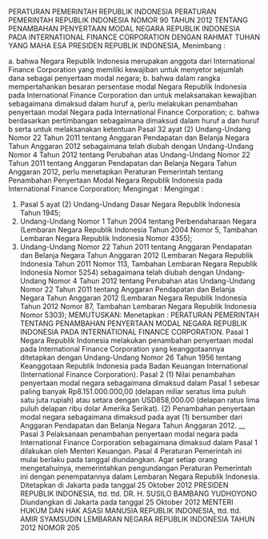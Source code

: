  PERATURAN PEMERINTAH REPUBLIK INDONESIA PERATURAN PEMERINTAH REPUBLIK INDONESIA NOMOR 90 TAHUN 2012 TENTANG PENAMBAHAN PENYERTAAN MODAL NEGARA REPUBLIK INDONESIA PADA INTERNATIONAL FINANCE CORPORATION
DENGAN RAHMAT TUHAN YANG MAHA ESA PRESIDEN REPUBLIK INDONESIA,
Menimbang :

a. bahwa Negara Republik Indonesia merupakan anggota dari International Finance Corporation yang memiliki kewajiban untuk menyetor sejumlah dana sebagai penyertaan modal negara;
b. bahwa dalam rangka mempertahankan besaran persentase modal Negara Republik Indonesia pada International Finance Corporation dan untuk melaksanakan kewajiban sebagaimana dimaksud dalam huruf a, perlu melakukan penambahan penyertaan modal Negara pada International Finance Corporation;
c. bahwa berdasarkan pertimbangan sebagaimana dimaksud dalam huruf a dan huruf b serta untuk melaksanakan ketentuan Pasal 32 ayat (2) Undang-Undang Nomor 22 Tahun 2011 tentang Anggaran Pendapatan dan Belanja Negara Tahun Anggaran 2012 sebagaimana telah diubah dengan Undang-Undang Nomor 4 Tahun 2012 tentang Perubahan atas Undang-Undang Nomor 22 Tahun 2011 tentang Anggaran Pendapatan dan Belanja Negara Tahun Anggaran 2012, perlu menetapkan Peraturan Pemerintah tentang Penambahan Penyertaan Modal Negara Republik Indonesia pada International Finance Corporation;
Mengingat :
Mengingat :

1. Pasal 5 ayat (2) Undang-Undang Dasar Negara Republik Indonesia Tahun 1945;
2. Undang-Undang Nomor 1 Tahun 2004 tentang Perbendaharaan Negara (Lembaran Negara Republik Indonesia Tahun 2004 Nomor 5, Tambahan Lembaran Negara Republik Indonesia Nomor 4355);
3. Undang-Undang Nomor 22 Tahun 2011 tentang Anggaran Pendapatan dan Belanja Negara Tahun Anggaran 2012 (Lembaran Negara Republik Indonesia Tahun 2011 Nomor 113, Tambahan Lembaran Negara Republik Indonesia Nomor 5254) sebagaimana telah diubah dengan Undang- Undang Nomor 4 Tahun 2012 tentang Perubahan atas Undang-Undang Nomor 22 Tahun 2011 tentang Anggaran Pendapatan dan Belanja Negara Tahun Anggaran 2012 (Lembaran Negara Republik Indonesia Tahun 2012 Nomor 87, Tambahan Lembaran Negara Republik Indonesia Nomor 5303);
MEMUTUSKAN:
 Menetapkan : PERATURAN PEMERINTAH TENTANG PENAMBAHAN PENYERTAAN MODAL NEGARA REPUBLIK INDONESIA PADA INTERNATIONAL FINANCE CORPORATION.
Pasal 1
Negara Republik Indonesia melakukan penambahan penyertaan modal pada International Finance Corporation yang keanggotaannya ditetapkan dengan Undang-Undang Nomor 26 Tahun 1956 tentang Keanggotaan Republik Indonesia pada Badan Keuangan International (International Finance Corporation).
Pasal 2
(1) Nilai penambahan penyertaan modal negara sebagaimana dimaksud dalam Pasal 1 sebesar paling banyak Rp8.151.000.000,00 (delapan miliar seratus lima puluh satu juta rupiah) atau setara dengan USD858,000.00 (delapan ratus lima puluh delapan ribu dolar Amerika Serikat).
(2) Penambahan penyertaan modal negara sebagaimana dimaksud pada ayat (1) bersumber dari Anggaran Pendapatan dan Belanja Negara Tahun Anggaran 2012. __
Pasal 3
Pelaksanaan penambahan penyertaan modal negara pada International Finance Corporation sebagaimana dimaksud dalam Pasal 1 dilakukan oleh Menteri Keuangan.
Pasal 4
Peraturan Pemerintah ini mulai berlaku pada tanggal diundangkan.
Agar setiap orang mengetahuinya, memerintahkan pengundangan Peraturan Pemerintah ini dengan penempatannya dalam Lembaran Negara Republik Indonesia. Ditetapkan di Jakarta pada tanggal 25 Oktober 2012 PRESIDEN REPUBLIK INDONESIA, ttd. ttd. DR. H. SUSILO BAMBANG YUDHOYONO Diundangkan di Jakarta pada tanggal 25 Oktober 2012 MENTERI HUKUM DAN HAK ASASI MANUSIA REPUBLIK INDONESIA, ttd. ttd. AMIR SYAMSUDIN LEMBARAN NEGARA REPUBLIK INDONESIA TAHUN 2012 NOMOR 205
